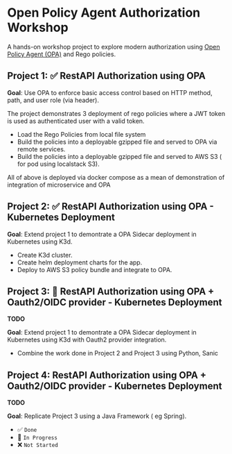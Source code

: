 # Open Policy Agent Authorization Workshop

A hands-on workshop project to explore modern authorization using [Open Policy Agent (OPA)](https://www.openpolicyagent.org/) and Rego policies.

## Project 1: ✅  RestAPI Authorization using OPA

**Goal**: Use OPA to enforce basic access control based on HTTP method, path, and user role (via header).

The project demonstrates 3 deployment of rego policies where a JWT token is used as authenticated user with a valid token.

- Load the Rego Policies from local file system
- Build the policies into a deployable gzipped file and served to OPA via remote services.
- Build the policies into a deployable gzipped file and served to AWS S3 ( for pod using localstack S3).

All of above is deployed via docker compose as a mean of demonstration of integration of microservice and OPA

## Project 2: ✅  RestAPI Authorization using OPA - Kubernetes Deployment

**Goal**: Extend project 1 to demontrate a OPA Sidecar deployment in Kubernetes using K3d.

- Create K3d cluster.
- Create helm deployment charts for the app.
- Deploy to AWS S3 policy bundle and integrate to OPA.


## Project 3: 🔄  RestAPI Authorization using OPA  + Oauth2/OIDC provider - Kubernetes Deployment

**TODO**

**Goal**: Extend project 1 to demontrate a OPA Sidecar deployment in Kubernetes using K3d with Oauth2 provider integration.

- Combine the work done in Project 2 and Project 3 using Python, Sanic


## Project 4: RestAPI Authorization using OPA  + Oauth2/OIDC provider - Kubernetes Deployment

**TODO**

**Goal**: Replicate Project 3 using a Java Framework ( eg Spring).


* ✅ `Done`
* 🔄 `In Progress`
* ❌ `Not Started`